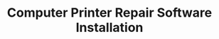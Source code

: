 ---
title: "Computer Printer Repair Software Installation"
url: /karachi/computer-printer-repair-software-installation/
shop: Computer
---